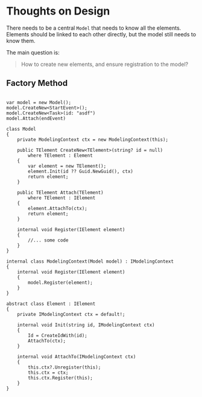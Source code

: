 # Thoughts on Design

There needs to be a central `Model` that needs to know all the elements.
Elements should be linked to each other directly, but the model still needs to know them.

The main question is:

> How to create new elements, and ensure registration to the model?

## Factory Method

```CSharp

var model = new Model();
model.CreateNew<StartEvent>();
model.CreateNew<Task>(id: "asdf")
model.Attach(endEvent)

class Model
{
    private ModelingContext ctx = new ModelingContext(this);

    public TElement CreateNew<TElement>(string? id = null)
        where TElement : Element
    {
        var element = new TElement();
        element.Init(id ?? Guid.NewGuid(), ctx)
        return element;
    }

    public TElement Attach(TElement)
        where TElement : IElement
    {
        element.AttachTo(ctx);
        return element;
    }

    internal void Register(IElement element)
    {
        //... some code
    }
}

internal class ModelingContext(Model model) : IModelingContext
{
    internal void Register(IElement element)
    {
        model.Register(element);
    }
}

abstract class Element : IElement
{
    private IModelingContext ctx = default!;

    internal void Init(string id, IModelingContext ctx)
    {
        Id = CreateIdWith(id);
        AttachTo(ctx);
    }

    internal void AttachTo(IModelingContext ctx)
    {
        this.ctx?.Unregister(this);
        this.ctx = ctx;
        this.ctx.Register(this);
    }
}

```

